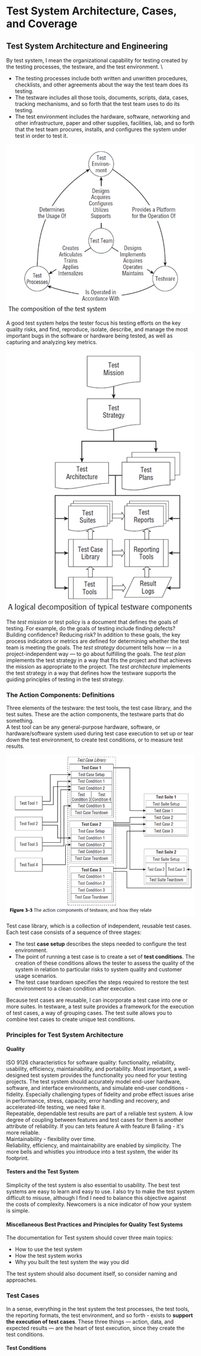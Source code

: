 # Test System Architecture, Cases, and Coverage

## Test System Architecture and Engineering
By test system, I mean the organizational capability for testing created by the testing processes, the testware, 
and the test environment. \
- The testing processes include both written and unwritten procedures, checklists, and other agreements about the way the
  test team does its testing.
- The testware includes all those tools, documents, scripts, data, cases, tracking mechanisms, and so forth that the test
  team uses to do its testing. 
- The test environment includes the hardware, software, networking and other infrastructure, paper and other supplies,
  facilities, lab, and so forth that the test team procures, installs, and configures the system under test in order to
  test it.

![scope](/managing_testing_process/media/test_system.PNG)

A good test system helps the tester focus his testing efforts on the key quality risks, and find, reproduce, isolate,
describe, and manage the most important bugs in the software or hardware being tested, as well as capturing and analyzing
key metrics.

![scope](/managing_testing_process/media/testware.PNG)

The *test mission* or test policy is a document that defines the goals of testing. For example, do the goals of testing
include finding defects? Building confidence? Reducing risk? In addition to these goals, the key process indicators or
metrics are defined for determining whether the test team is meeting the goals. The *test strategy* document tells how
— in a project-independent way — to go about fulfilling the goals. The *test plan* implements the test strategy in a way
that fits the project and that achieves the mission as appropriate to the project. The *test architecture* implements the
test strategy in a way that defines how the testware supports the guiding principles of testing in the test strategy.

### The Action Components: Definitions
Three elements of the testware: the test tools, the test case library, and the test suites.
These are the action components, the testware parts that do something. \
A test tool can be any general-purpose hardware, software, or hardware/software system used during test case execution
to set up or tear down the test environment, to create test conditions, or to measure test results.

![scope](/managing_testing_process/media/action_components.PNG)

Test case library, which is a collection of independent, reusable test cases. \
Each test case consists of a sequence of three stages:
 - The test **case setup** describes the steps needed to configure the test environment.
 - The point of running a test case is to create a set of **test conditions**. The creation of these conditions allows
 the tester to assess the quality of the system in relation to particular risks to system quality and customer usage scenarios.
 - The test case teardown specifies the steps required to restore the test environment to a clean condition after execution.

Because test cases are reusable, I can incorporate a test case into one or more suites. In testware, a test suite provides
a framework for the execution of test cases, a way of grouping cases. The test suite allows you to combine test cases to create unique test conditions.

### Principles for Test System Architecture
#### Quality
ISO 9126 characteristics for software quality: functionality, reliability, usability, efficiency, maintainability, and portability. Most important, a well-designed test system provides the functionality you need for your testing projects.
The test system should accurately model end-user hardware, software, and interface environments, and simulate end-user
conditions - fidelity. Especially challenging types of fidelity and probe effect issues arise in performance, stress,
capacity, error handling and recovery, and accelerated-life testing, we need fake it. \
Repeatable, dependable test results are part of a reliable test system. A low degree of coupling between features and 
test cases for them is another attribute of reliability. If you can tets feature A with feature B failing - it's more
reliable. \
Maintainability - flexibility over time. \
Reliability, efficiency, and maintainability are enabled by simplicity. The more bells and whistles you introduce into 
a test system, the wider its footprint.
#### Testers and the Test System
Simplicity of the test system is also essential to usability. The best test systems are easy to learn and easy to use.
I also try to make the test system difficult to misuse, although I find I need to balance this objective against the
costs of complexity. Newcomers is a nice indicator of how your system is simple.
#### Miscellaneous Best Practices and Principles for Quality Test Systems
The documentation for Test system should cover three main topics:
- How to use the test system
- How the test system works
- Why you built the test system the way you did

The test system should also document itself, so consider naming and approaches.

### Test Cases
In a sense, everything in the test system the test processes, the test tools, the reporting formats, the test
environment, and so forth - exists to **support the execution of test cases**. These three things — action, data,
and expected results — are the heart of test execution, since they create the test conditions.

#### Test Conditions


